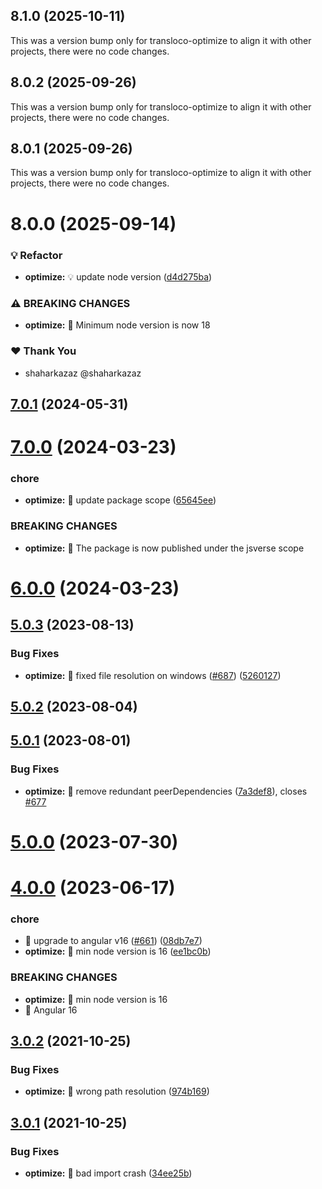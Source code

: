 ## 8.1.0 (2025-10-11)

This was a version bump only for transloco-optimize to align it with other projects, there were no code changes.

## 8.0.2 (2025-09-26)

This was a version bump only for transloco-optimize to align it with other projects, there were no code changes.

## 8.0.1 (2025-09-26)

This was a version bump only for transloco-optimize to align it with other projects, there were no code changes.

# 8.0.0 (2025-09-14)

### 💡 Refactor

- **optimize:** 💡 update node version ([d4d275ba](https://github.com/jsverse/transloco/commit/d4d275ba))

### ⚠ BREAKING CHANGES

- **optimize:** 🧨 Minimum node version is now 18

### ❤️ Thank You

- shaharkazaz @shaharkazaz

## [7.0.1](https://github.com/jsverse/transloco/compare/transloco-optimize-7.0.0...transloco-optimize-7.0.1) (2024-05-31)

# [7.0.0](https://github.com/jsverse/transloco/compare/transloco-optimize-6.0.0...transloco-optimize-7.0.0) (2024-03-23)

### chore

- **optimize:** 🤖 update package scope ([65645ee](https://github.com/jsverse/transloco/commit/65645ee0a79413c74be64ede5bf33174f06465f7))

### BREAKING CHANGES

- **optimize:** 🧨 The package is now published under the jsverse scope

# [6.0.0](https://github.com/jsverse/transloco/compare/transloco-optimize-5.0.3...transloco-optimize-6.0.0) (2024-03-23)

## [5.0.3](https://github.com/jsverse/transloco/compare/transloco-optimize-5.0.2...transloco-optimize-5.0.3) (2023-08-13)

### Bug Fixes

- **optimize:** 🐛 fixed file resolution on windows ([#687](https://github.com/jsverse/transloco/issues/687)) ([5260127](https://github.com/jsverse/transloco/commit/52601277edfe5ef3502a822fc6129e28723bc16c))

## [5.0.2](https://github.com/jsverse/transloco/compare/transloco-optimize-5.0.1...transloco-optimize-5.0.2) (2023-08-04)

## [5.0.1](https://github.com/jsverse/transloco/compare/transloco-optimize-5.0.0...transloco-optimize-5.0.1) (2023-08-01)

### Bug Fixes

- **optimize:** 🐛 remove redundant peerDependencies ([7a3def8](https://github.com/jsverse/transloco/commit/7a3def8de36f9238c10bfce739fd9f3e83513e72)), closes [#677](https://github.com/jsverse/transloco/issues/677)

# [5.0.0](https://github.com/jsverse/transloco/compare/transloco-optimize-4.0.0...transloco-optimize-5.0.0) (2023-07-30)

# [4.0.0](https://github.com/jsverse/transloco/compare/transloco-optimize-3.0.2...transloco-optimize-4.0.0) (2023-06-17)

### chore

- 🤖 upgrade to angular v16 ([#661](https://github.com/jsverse/transloco/issues/661)) ([08db7e7](https://github.com/jsverse/transloco/commit/08db7e7d1f64846fa0b07123dee8ff5bff20b4f0))
- **optimize:** 🤖 min node version is 16 ([ee1bc0b](https://github.com/jsverse/transloco/commit/ee1bc0b88555c808482a9f6b60061f15ea4ddaf7))

### BREAKING CHANGES

- **optimize:** 🧨 min node version is 16
- 🧨 Angular 16

## [3.0.2](https://github.com/jsverse/transloco/compare/transloco-optimize-3.0.1...transloco-optimize-3.0.2) (2021-10-25)

### Bug Fixes

- **optimize:** 🐛 wrong path resolution ([974b169](https://github.com/jsverse/transloco/commit/974b1698083913b99992e4994b77d4c2b6a5489e))

## [3.0.1](https://github.com/jsverse/transloco/compare/transloco-optimize-3.0.0...transloco-optimize-3.0.1) (2021-10-25)

### Bug Fixes

- **optimize:** 🐛 bad import crash ([34ee25b](https://github.com/jsverse/transloco/commit/34ee25b0ffc811e5d0234190ec4f1a56ff873d63))
